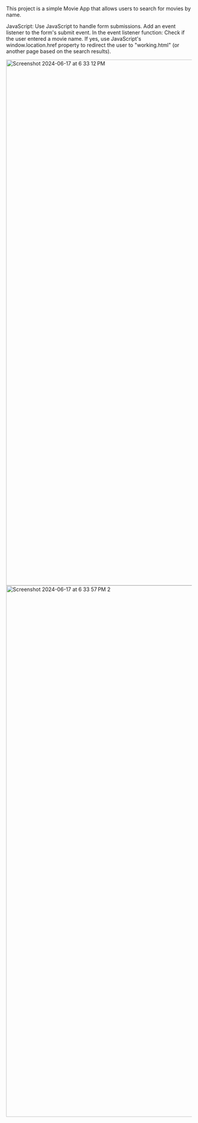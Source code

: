 This project is a simple Movie App that allows users to search for movies by name.

JavaScript:
Use JavaScript to handle form submissions.
Add an event listener to the form's submit event.
In the event listener function:
Check if the user entered a movie name.
If yes, use JavaScript's window.location.href property to redirect the user to "working.html" (or another page based on the search results).



<img width="1425" alt="Screenshot 2024-06-17 at 6 33 12 PM" src="https://github.com/YashNathani0708/Movie-Website/assets/130681687/9316c8fe-1ab4-4f79-b6d3-a970cc0b8f92">





<img width="1440" alt="Screenshot 2024-06-17 at 6 33 57 PM 2" src="https://github.com/YashNathani0708/Movie-Website/assets/130681687/78298940-4fce-4ff2-83bc-f679e1ce3819">
